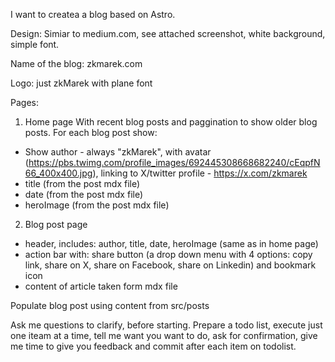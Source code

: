 I want to createa a blog based on Astro.

Design:
Simiar to medium.com, see attached screenshot, white background, simple font.

Name of the blog:
zkmarek.com

Logo:
just zkMarek with plane font

Pages:
1. Home page 
With recent blog posts and paggination to show older blog posts.
For each blog post show:
- Show author - always "zkMarek", with avatar (https://pbs.twimg.com/profile_images/692445308668682240/cEqpfN66_400x400.jpg), linking to X/twitter profile - https://x.com/zkmarek
- title (from the post mdx file)
- date (from the post mdx file)
- heroImage (from the post mdx file)

2. Blog post page
- header, includes: author, title, date, heroImage (same as in home page)
- action bar with: share button (a drop down menu with 4 options: copy link, share on X, share on Facebook, share on Linkedin) and bookmark icon
- content of article taken form mdx file

Populate blog post using content from src/posts


Ask me questions to clarify, before starting. Prepare a todo list, execute just one iteam at a time, tell me want you want to do, ask for confirmation, give me time to give you feedback and commit after each item on todolist.